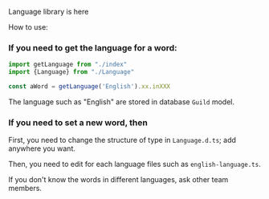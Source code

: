 Language library is here

How to use:

### If you need to get the language for a word:

```typescript
import getLanguage from "./index"
import {Language} from "./Language"

const aWord = getLanguage('English').xx.inXXX
```

The language such as "English" are stored in database ```Guild``` model.

### If you need to set a new word, then

First, you need to change the structure of type in ```Language.d.ts```; add anywhere you want. 

Then, you need to edit for each language files such as ```english-language.ts```. 

If you don't know the words in different languages, ask other team members. 
